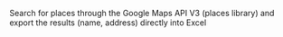 Search for places through the Google Maps API V3 (places library) and export the results (name, address) directly into Excel

